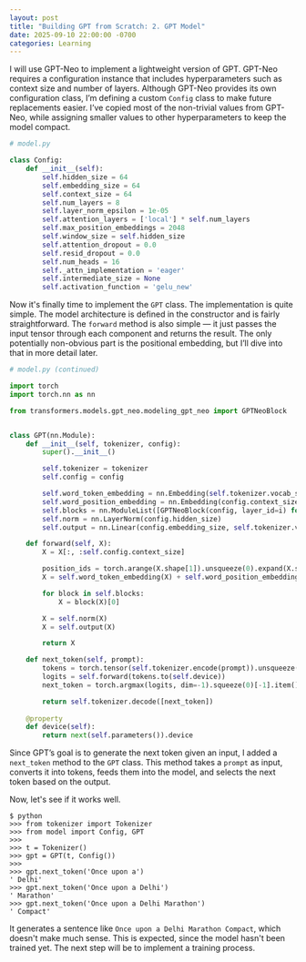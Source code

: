```yaml
---
layout: post
title: "Building GPT from Scratch: 2. GPT Model"
date: 2025-09-10 22:00:00 -0700
categories: Learning
---
```


I will use GPT-Neo to implement a lightweight version of GPT. GPT-Neo requires a configuration instance that includes hyperparameters such as context size and number of layers. Although GPT-Neo provides its own configuration class, I’m defining a custom `Config` class to make future replacements easier. I’ve copied most of the non-trivial values from GPT-Neo, while assigning smaller values to other hyperparameters to keep the model compact.

```python
# model.py

class Config:
    def __init__(self):
        self.hidden_size = 64
        self.embedding_size = 64
        self.context_size = 64
        self.num_layers = 8
        self.layer_norm_epsilon = 1e-05
        self.attention_layers = ['local'] * self.num_layers
        self.max_position_embeddings = 2048
        self.window_size = self.hidden_size
        self.attention_dropout = 0.0
        self.resid_dropout = 0.0
        self.num_heads = 16
        self._attn_implementation = 'eager'
        self.intermediate_size = None
        self.activation_function = 'gelu_new'
```

Now it's finally time to implement the `GPT` class. The implementation is quite simple. The model architecture is defined in the constructor and is fairly straightforward. The `forward` method is also simple — it just passes the input tensor through each component and returns the result. The only potentially non-obvious part is the positional embedding, but I’ll dive into that in more detail later.

```python
# model.py (continued)

import torch
import torch.nn as nn

from transformers.models.gpt_neo.modeling_gpt_neo import GPTNeoBlock


class GPT(nn.Module):
    def __init__(self, tokenizer, config):
        super().__init__()

        self.tokenizer = tokenizer
        self.config = config

        self.word_token_embedding = nn.Embedding(self.tokenizer.vocab_size, config.embedding_size)
        self.word_position_embedding = nn.Embedding(config.context_size, config.embedding_size)
        self.blocks = nn.ModuleList([GPTNeoBlock(config, layer_id=i) for i in range(config.num_layers)])
        self.norm = nn.LayerNorm(config.hidden_size)
        self.output = nn.Linear(config.embedding_size, self.tokenizer.vocab_size, bias=False)

    def forward(self, X):
        X = X[:, :self.config.context_size]

        position_ids = torch.arange(X.shape[1]).unsqueeze(0).expand(X.shape[0], -1).to(X.device)
        X = self.word_token_embedding(X) + self.word_position_embedding(position_ids)

        for block in self.blocks:
            X = block(X)[0]

        X = self.norm(X)
        X = self.output(X)

        return X

    def next_token(self, prompt):
        tokens = torch.tensor(self.tokenizer.encode(prompt)).unsqueeze(0)
        logits = self.forward(tokens.to(self.device))
        next_token = torch.argmax(logits, dim=-1).squeeze(0)[-1].item()

        return self.tokenizer.decode([next_token])
    
    @property
    def device(self):
        return next(self.parameters()).device
```

Since GPT’s goal is to generate the next token given an input, I added a `next_token` method to the `GPT` class. This method takes a `prompt` as input, converts it into tokens, feeds them into the model, and selects the next token based on the output.

Now, let's see if it works well.

```shell
$ python
>>> from tokenizer import Tokenizer
>>> from model import Config, GPT
>>>
>>> t = Tokenizer()
>>> gpt = GPT(t, Config())
>>>
>>> gpt.next_token('Once upon a')
' Delhi'
>>> gpt.next_token('Once upon a Delhi')
' Marathon'
>>> gpt.next_token('Once upon a Delhi Marathon')
' Compact'
```

It generates a sentence like `Once upon a Delhi Marathon Compact`, which doesn't make much sense. This is expected, since the model hasn't been trained yet. The next step will be to implement a training process.
